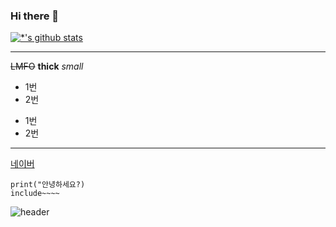 ### Hi there 👋

[![*'s github stats](https://github-readme-stats.vercel.app/api?username=rlaqja&show_icons=true&theme=radical)](https://github.com/rlaqja)


---
~~LMFO~~
**thick**
*small*


* 1번
* 2번
- 1번
- 2번
---
[네이버](https://www.naver.com)
````
print("안녕하세요?)
include~~~~
````
![header](https://capsule-render.vercel.app/api?type=rounded&color=gradient&text=%20Mr.Kim%20&&animation=scaleIn)
